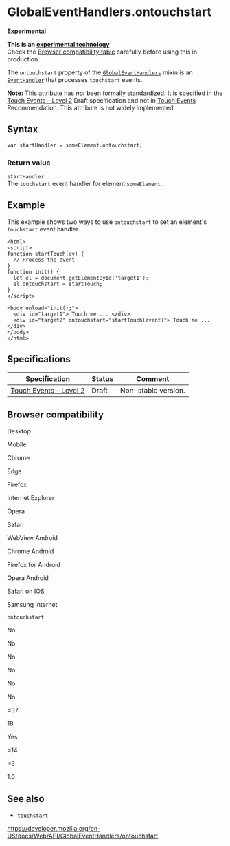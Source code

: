 # GlobalEventHandlers.ontouchstart

**Experimental**

**This is an [experimental technology](https://developer.mozilla.org/en-US/docs/MDN/Guidelines/Conventions_definitions#experimental)**  
Check the [Browser compatibility table](#browser_compatibility) carefully before using this in production.

The `ontouchstart` property of the [`GlobalEventHandlers`](../globaleventhandlers) mixin is an [`EventHandler`](https://developer.mozilla.org/en-US/docs/Web/Events/Event_handlers) that processes `touchstart` events.

**Note:** This attribute has _not_ been formally standardized. It is specified in the [Touch Events – Level 2](https://w3c.github.io/touch-events/) <span class="spec-draft">Draft</span> specification and not in [Touch Events](https://www.w3.org/TR/touch-events/) <span class="spec-rec">Recommendation</span>. This attribute is not widely implemented.

## Syntax

    var startHandler = someElement.ontouchstart;

### Return value

`startHandler`  
The `touchstart` event handler for element `someElement`.

## Example

This example shows two ways to use `ontouchstart` to set an element's `touchstart` event handler.

    <html>
    <script>
    function startTouch(ev) {
      // Process the event
    }
    function init() {
      let el = document.getElementById('target1');
      el.ontouchstart = startTouch;
    }
    </script>

    <body onload="init();">
      <div id="target1"> Touch me ... </div>
      <div id="target2" ontouchstart="startTouch(event)"> Touch me ... </div>
    </body>
    </html>

## Specifications

<table><thead><tr class="header"><th>Specification</th><th>Status</th><th>Comment</th></tr></thead><tbody><tr class="odd"><td><a href="https://w3c.github.io/touch-events/#dom-globaleventhandlers-ontouchstart">Touch Events – Level 2</a></td><td><span class="spec-draft">Draft</span></td><td>Non-stable version.</td></tr></tbody></table>

## Browser compatibility

Desktop

Mobile

Chrome

Edge

Firefox

Internet Explorer

Opera

Safari

WebView Android

Chrome Android

Firefox for Android

Opera Android

Safari on IOS

Samsung Internet

`ontouchstart`

No

No

No

No

No

No

≤37

18

Yes

≤14

≤3

1.0

## See also

- `touchstart`

<a href="https://developer.mozilla.org/en-US/docs/Web/API/GlobalEventHandlers/ontouchstart" class="_attribution-link">https://developer.mozilla.org/en-US/docs/Web/API/GlobalEventHandlers/ontouchstart</a>
